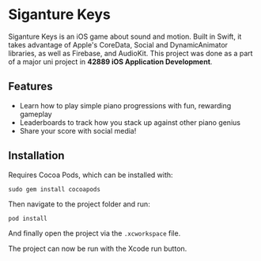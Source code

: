 # Siganture Keys
Siganture Keys is an iOS game about sound and motion. Built in Swift, it takes advantage of Apple's CoreData, Social and DynamicAnimator libraries, as well as Firebase, and AudioKit. This project was done as a part of a major uni project in **42889 iOS Application Development**.

## Features
- Learn how to play simple piano progressions with fun, rewarding gameplay
- Leaderboards to track how you stack up against other piano genius
- Share your score with social media!

## Installation
Requires Cocoa Pods, which can be installed with: 
```
sudo gem install cocoapods
```

Then navigate to the project folder and run:
```
pod install
```

And finally open the project via the `.xcworkspace` file.

The project can now be run with the Xcode run button.
